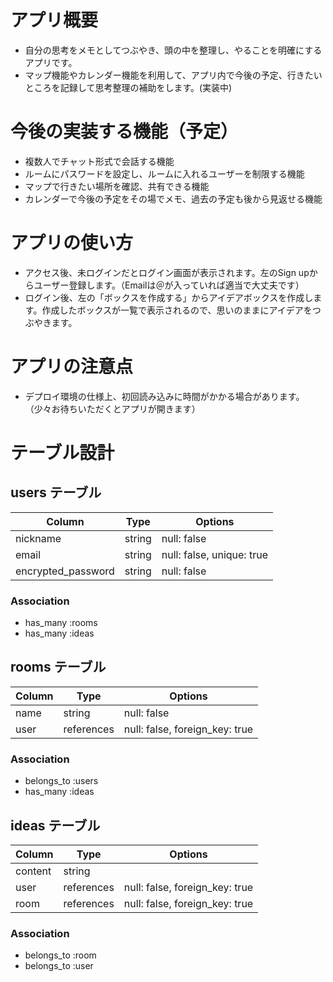 # アプリ概要
- 自分の思考をメモとしてつぶやき、頭の中を整理し、やることを明確にするアプリです。
- マップ機能やカレンダー機能を利用して、アプリ内で今後の予定、行きたいところを記録して思考整理の補助をします。(実装中)


# 今後の実装する機能（予定）

- 複数人でチャット形式で会話する機能
- ルームにパスワードを設定し、ルームに入れるユーザーを制限する機能
- マップで行きたい場所を確認、共有できる機能
- カレンダーで今後の予定をその場でメモ、過去の予定も後から見返せる機能


# アプリの使い方

- アクセス後、未ログインだとログイン画面が表示されます。左のSign upからユーザー登録します。（Emailは＠が入っていれば適当で大丈夫です）
- ログイン後、左の「ボックスを作成する」からアイデアボックスを作成します。作成したボックスが一覧で表示されるので、思いのままにアイデアをつぶやきます。


# アプリの注意点
- デプロイ環境の仕様上、初回読み込みに時間がかかる場合があります。（少々お待ちいただくとアプリが開きます）


# テーブル設計

## users テーブル

| Column             | Type   | Options     |
| ------------------ | ------ | ----------- |
| nickname           | string | null: false |
| email              | string | null: false, unique: true |
| encrypted_password | string | null: false |

### Association

- has_many :rooms
- has_many :ideas

## rooms テーブル

| Column          | Type       | Options     |
| --------------- | ------     | ----------- |
| name            | string     | null: false |
| user            | references | null: false, foreign_key: true |


### Association

- belongs_to :users
- has_many :ideas


## ideas テーブル

| Column  | Type       | Options                        |
| ------- | ---------- | ------------------------------ |
| content | string     |                                |
| user    | references | null: false, foreign_key: true |
| room    | references | null: false, foreign_key: true |

### Association

- belongs_to :room
- belongs_to :user
